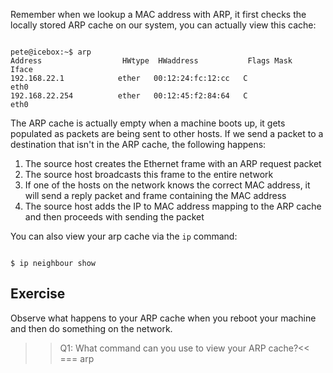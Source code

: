 Remember when we lookup a MAC address with ARP, it first checks the locally stored ARP cache on our system, you can actually view this cache: 

```

pete@icebox:~$ arp
Address                  HWtype  HWaddress           Flags Mask            Iface
192.168.22.1            ether   00:12:24:fc:12:cc   C                     eth0
192.168.22.254          ether   00:12:45:f2:84:64   C                     eth0

```

The ARP cache is actually empty when a machine boots up, it gets populated as packets are being sent to other hosts. If we send a packet to a destination that isn't in the ARP cache, the following happens:

1. The source host creates the Ethernet frame with an ARP request packet
1. The source host broadcasts this frame to the entire network
1. If one of the hosts on the network knows the correct MAC address, it will send a reply packet and frame containing the MAC address
1. The source host adds the IP to MAC address mapping to the ARP cache and then proceeds with sending the packet

You can also view your arp cache via the `ip` command:

```

$ ip neighbour show

```

## Exercise

Observe what happens to your ARP cache when you reboot your machine and then do something on the network.

>>Q1: What command can you use to view your ARP cache?<<
=== arp
